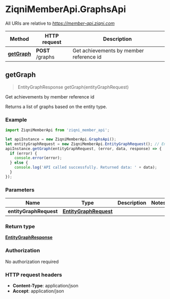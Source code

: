 # ZiqniMemberApi.GraphsApi

All URIs are relative to *https://member-api.ziqni.com*

Method | HTTP request | Description
------------- | ------------- | -------------
[**getGraph**](GraphsApi.md#getGraph) | **POST** /graphs | Get achievements by member reference id



## getGraph

> EntityGraphResponse getGraph(entityGraphRequest)

Get achievements by member reference id

Returns a list of graphs based on the entity type.

### Example

```javascript
import ZiqniMemberApi from 'ziqni_member_api';

let apiInstance = new ZiqniMemberApi.GraphsApi();
let entityGraphRequest = new ZiqniMemberApi.EntityGraphRequest(); // EntityGraphRequest | 
apiInstance.getGraph(entityGraphRequest, (error, data, response) => {
  if (error) {
    console.error(error);
  } else {
    console.log('API called successfully. Returned data: ' + data);
  }
});
```

### Parameters


Name | Type | Description  | Notes
------------- | ------------- | ------------- | -------------
 **entityGraphRequest** | [**EntityGraphRequest**](EntityGraphRequest.md)|  | 

### Return type

[**EntityGraphResponse**](EntityGraphResponse.md)

### Authorization

No authorization required

### HTTP request headers

- **Content-Type**: application/json
- **Accept**: application/json

